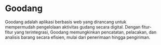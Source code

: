 # Goodang
Goodang adalah aplikasi berbasis web yang dirancang untuk mempermudah pengelolaan aktivitas gudang secara digital. Dengan fitur-fitur yang terintegrasi, Goodang memungkinkan pencatatan, pelacakan, dan analisis barang secara efisien, mulai dari penerimaan hingga pengiriman.

